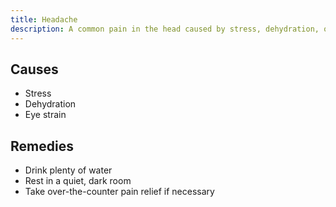 ```yaml
---
title: Headache
description: A common pain in the head caused by stress, dehydration, or other factors.
---
```


## Causes
- Stress
- Dehydration
- Eye strain

## Remedies
- Drink plenty of water
- Rest in a quiet, dark room
- Take over-the-counter pain relief if necessary
